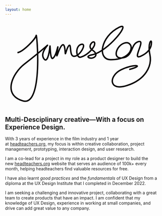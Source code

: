 ```yaml
---
layout: home
---
```


<img><svg version="1.1" id="Layer_1" xmlns="http://www.w3.org/2000/svg" xmlns:xlink="http://www.w3.org/1999/xlink" x="0px" y="0px" viewBox="0 0 1920 1080" style="enable-background:new 0 0 1920 1080;" xml:space="preserve"> <style type="text/css"> .st0{fill:none;stroke:#0D0B0B;stroke-width:18;stroke-miterlimit:10;} </style> <path class="st0" d="M155.82,399.98c69.14-10.98,228.58-168.78,236.12-216.23c7.54-47.45,93.06,896.02-166.72,822.13
	S90.17,662.59,243.32,543.38c523.69-407.65,166.44-190.77,242.57-71.71c46.18,72.23,71.99-72.51,78.23-142.44
	c6.24-69.93-0.69,167.64,37.91,141.16c38.6-26.47,52.95-113.85,62.06-140.27c9.11-26.41-29.82,169.34-2.51,90.16
	c27.31-79.18,46.1-111.75,65.32-119.27s27.6,35.77,31.68,106.25c1.79,30.97,19.97-77.64,48.45-98.07
	c28.48-20.43,4.44,119.44,51.74,134.46c71.52,22.71,179.39-161.54,105.98-148.84c-85.97,14.88-73.11,182.1-7.71,160.45
	c94.94-31.42,180.29-130.43,171.96-176.65s-103.01,38.97-30.27,87.64s47.45,89.27,3.51,100.3c-43.95,11.03-98.47-22.58-6.57-39.25
	C1296.44,390.9,1601.58,0.73,1439.21,80.8c-238.62,117.67-280.33,407.3-106.61,407.3c317.22,0,299.38-258.26,163.05-205.61
	c-97.98,37.84-146.35,200.7-15.24,183.19c137.56-18.36,100.02-171.2,195.78-203.07c113.54-37.78-95.73,244.26,38.48,180.19
	C1825.6,389.85,1845,325.08,1845,273.34s-48.98,8.98-19.52,152.51c29.47,143.53-56.7,312.16-288.81,386.95
	s-232.72-118.6-76.23-196.92s314.74-61.08,104.14-4.15"/></svg></img>

## Multi-Desciplinary creative&mdash;With a focus on Experience Design.
With 3 years of experience in the film industry and 1 year at [headteachers.org](http://headteachers.org/), my focus is within creative collaboration, project management, prototyping, interaction design, and user research.

I am a co-lead for a project in my role as a product designer to build the new [headteachers.org](http://headteachers.org/) website that serves an audience of 100k+ every month, helping headteachers find valuable resources for free.

I have also learnt *good practices* and the *fundamentals* of UX Design from a diploma at the UX Design Institute that I completed in December 2022.

I am seeking a challenging and innovative project, collaborating with a great team to create products that have an impact. I am confident that my knowledge of UX Design, experience in working at small companies, and drive can add great value to any company.